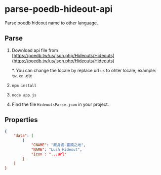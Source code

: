 # parse-poedb-hideout-api
Parse poedb hideout name to other language.

## Parse 

1. Download api file from [https://poedb.tw/us/json.php/Hideouts/Hideouts](https://poedb.tw/us/json.php/Hideouts/Hideouts)

    *. You can change the locale by replace url `us` to ohter locale, example: `tw`, `cn`..etc

2. `npm install`

3. `node app.js`

4. Find the file `HideoutsParse.json` in your project.

## Properties

```json
{
    "data": [
        { 
            "CNAME": "藏身處-富饒之地", 
            "NAME": "Lush Hideout",
            "Icon : "...url"
        }
    ]
}
```